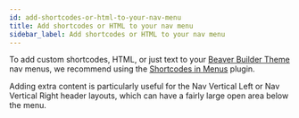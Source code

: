 ```yaml
---
id: add-shortcodes-or-html-to-your-nav-menu
title: Add shortcodes or HTML to your nav menu
sidebar_label: Add shortcodes or HTML to your nav menu
---
```


To add custom shortcodes, HTML, or just text to your [Beaver Builder Theme](https://www.wpbeaverbuilder.com/wordpress-framework-theme/) nav menus, we recommend using the [Shortcodes in Menus](https://wordpress.org/plugins/shortcode-in-menus/) plugin.

Adding extra content is particularly useful for the Nav Vertical Left or Nav Vertical Right header layouts, which can have a fairly large open area below the menu.
